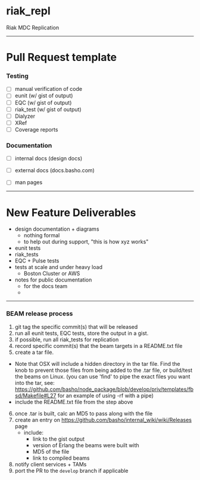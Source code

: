 riak_repl
=========

Riak MDC Replication

--- 
# Pull Request template

### Testing
- [ ] manual verification of code
- [ ] eunit     (w/ gist of output) 
- [ ] EQC       (w/ gist of output) 
- [ ] riak_test (w/ gist of output) 
- [ ] Dialyzer
- [ ] XRef
- [ ] Coverage reports

### Documentation
- [ ] internal docs (design docs)
- [ ] external docs (docs.basho.com)
- [ ] man pages


---

# New Feature Deliverables

- design documentation + diagrams
  - nothing formal
  - to help out during support, "this is how xyz works"
- eunit tests
- riak_tests
- EQC + Pulse tests
- tests at scale and under heavy load
  - Boston Cluster or AWS
- notes for public documentation
  - for the docs team   
  - 
  
---

### BEAM release process

1. git tag the specific commit(s) that will be released
2. run all eunit tests, EQC tests, store the output in a gist.
3. if possible, run all riak_tests for replication
4. record specific commit(s) that the beam targets in a README.txt file
5. create a tar file. 
  - Note that OSX will include a hidden directory in the tar file. Find the knob to prevent those files from being added to the .tar file, or build/test the beams on Linux. (you can use 'find' to pipe the exact files you want into the tar, see: https://github.com/basho/node_package/blob/develop/priv/templates/fbsd/Makefile#L27 for an example of using -rf with a pipe)
  - include the README.txt file from the step above
6. once .tar is built, calc an MD5 to pass along with the file
7. create an entry on https://github.com/basho/internal_wiki/wiki/Releases page
	- include:
		- link to the gist output
		- version of Erlang the beams were built with
		- MD5 of the file
		- link to compiled beams		
8. notify client services + TAMs
9. port the PR to the `develop` branch if applicable


